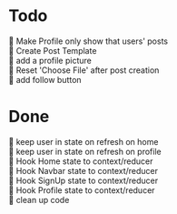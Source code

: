 # Todo
💢 Make Profile only show that users' posts<br>
💢 Create Post Template<br>
💢 add a profile picture<br>
💢 Reset 'Choose File' after post creation<br>
💢 add follow button<br>

# Done
💚 keep user in state on refresh on home<br>
💚 keep user in state on refresh on profile<br>
💚 Hook Home state to context/reducer<br>
💚 Hook Navbar state to context/reducer<br>
💚 Hook SignUp state to context/reducer<br>
💚 Hook Profile state to context/reducer<br>
💚 clean up code<br>